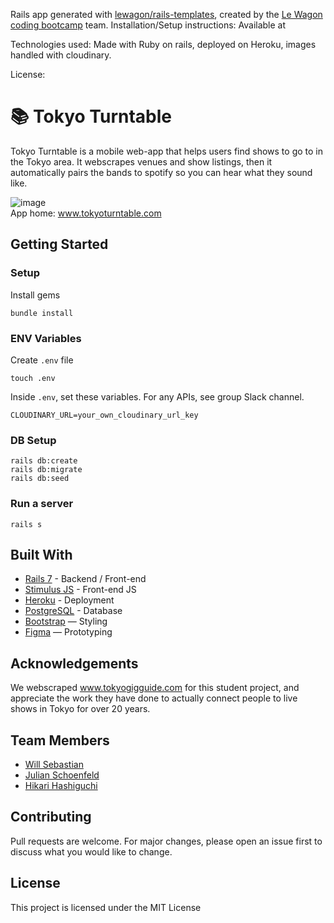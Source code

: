 Rails app generated with [lewagon/rails-templates](https://github.com/lewagon/rails-templates), created by the [Le Wagon coding bootcamp](https://www.lewagon.com) team.
Installation/Setup instructions: Available at 

Technologies used: Made with Ruby on rails, deployed on Heroku, images handled with cloudinary.

License: 


# 📚 Tokyo Turntable

Tokyo Turntable is a mobile web-app that helps users find shows to go to in the Tokyo area. It webscrapes venues and show listings, then it automatically pairs the bands to spotify so you can hear what they sound like. 

![image](https://github.com/user-attachments/assets/decf20b3-5022-41ed-bc70-5bd126fd1f22)
<br>
App home: www.tokyoturntable.com
   

## Getting Started
### Setup

Install gems
```
bundle install
```

### ENV Variables
Create `.env` file
```
touch .env
```
Inside `.env`, set these variables. For any APIs, see group Slack channel.
```
CLOUDINARY_URL=your_own_cloudinary_url_key
```

### DB Setup
```
rails db:create
rails db:migrate
rails db:seed
```

### Run a server
```
rails s
```

## Built With
- [Rails 7](https://guides.rubyonrails.org/) - Backend / Front-end
- [Stimulus JS](https://stimulus.hotwired.dev/) - Front-end JS
- [Heroku](https://heroku.com/) - Deployment
- [PostgreSQL](https://www.postgresql.org/) - Database
- [Bootstrap](https://getbootstrap.com/) — Styling
- [Figma](https://www.figma.com) — Prototyping

## Acknowledgements
We webscraped www.tokyogigguide.com for this student project, and appreciate the work they have done to actually connect people to live shows in Tokyo for over 20 years. 

## Team Members
- [Will Sebastian](https://github.com/MaddRussian)
- [Julian Schoenfeld](https://github.com/carved-duck)
- [Hikari Hashiguchi](https://github.com/hikari-h)

## Contributing
Pull requests are welcome. For major changes, please open an issue first to discuss what you would like to change.

## License
This project is licensed under the MIT License
